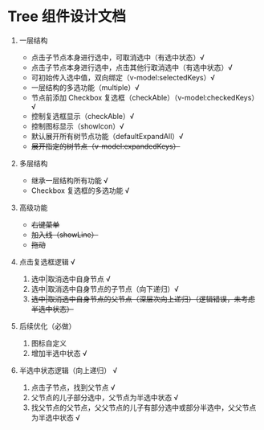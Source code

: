 # Tree 组件设计文档

1. 一层结构

   - 点击子节点本身进行选中，可取消选中（有选中状态）√
   - 点击子节点本身进行选中，点击其他行取消选中（有选中状态）√
   - 可初始传入选中值，双向绑定（v-model:selectedKeys）√
   - 一层结构的多选功能（multiple）√
   - 节点前添加 Checkbox 复选框（checkAble）（v-model:checkedKeys）√
   - 控制复选框显示（checkAble）√
   - 控制图标显示（showIcon）√
   - 默认展开所有树节点功能（defaultExpandAll）√
   - ~~展开指定的树节点（v-model:expandedKeys）~~

2. 多层结构

   - 继承一层结构所有功能 √
   - Checkbox 复选框的多选功能 √

3. 高级功能

   - ~~右键菜单~~
   - ~~加入线（showLine）~~
   - ~~拖动~~

4. 点击复选框逻辑 √

   1. 选中|取消选中自身节点 √
   2. 选中|取消选中自身节点的子节点（向下递归）√
   3. ~~选中|取消选中自身节点的父节点（深层次向上递归）（逻辑错误，未考虑半选中状态）~~

5. 后续优化（必做）

   1. 图标自定义
   2. 增加半选中状态 √

6. 半选中状态逻辑（向上递归） √

   1. 点击子节点，找到父节点 √
   2. 父节点的儿子部分选中，父节点为半选中状态 √
   3. 找父节点的父节点，父父节点的儿子有部分选中或部分半选中，父父节点为半选中状态 √

